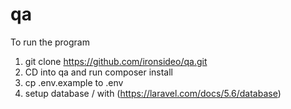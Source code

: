 # qa

To run the program

1. git clone https://github.com/ironsideo/qa.git
2. CD into qa and run composer install
3. cp .env.example to .env
4. setup database / with (https://laravel.com/docs/5.6/database)